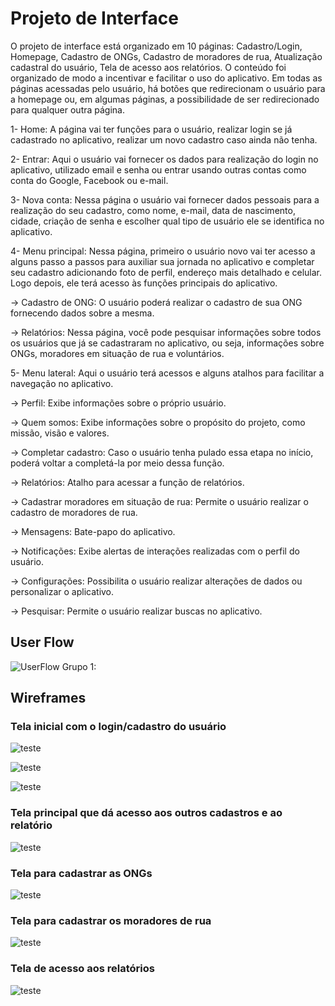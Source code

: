
# Projeto de Interface

O projeto de interface está organizado em 10 páginas: Cadastro/Login, Homepage, Cadastro de ONGs, Cadastro de moradores de rua, Atualização cadastral do usuário, Tela de acesso aos relatórios. O conteúdo foi organizado de modo a incentivar e facilitar o uso do aplicativo. Em todas as páginas acessadas pelo usuário, há botões que redirecionam o usuário para a homepage ou, em algumas páginas, a possibilidade de ser redirecionado para qualquer outra página.

1- Home: A página vai ter funções para o usuário, realizar login se já cadastrado no aplicativo, realizar um novo cadastro caso ainda não tenha.

2- Entrar: Aqui o usuário vai fornecer os dados para realização do login no aplicativo, utilizado email e senha ou entrar usando outras contas como conta do Google, Facebook ou e-mail.

3- Nova conta: Nessa página o usuário vai fornecer dados pessoais para a realização do seu cadastro, como nome, e-mail, data de nascimento, cidade, criação de senha e escolher qual tipo de usuário ele se identifica no aplicativo.

4- Menu principal: Nessa página, primeiro o usuário novo vai ter acesso a alguns passo a passos para auxiliar sua jornada no aplicativo e completar seu cadastro adicionando foto de perfil, endereço mais detalhado e celular. Logo depois, ele terá acesso às funções principais do aplicativo.

-> Cadastro de ONG: O usuário poderá realizar o cadastro de sua ONG fornecendo dados sobre a mesma.

-> Relatórios: Nessa página, você pode pesquisar informações sobre todos os usuários que já se cadastraram no aplicativo, ou seja, informações sobre ONGs, moradores em situação de rua e voluntários.

5- Menu lateral: Aqui o usuário terá acessos e alguns atalhos para facilitar a navegação no aplicativo.

-> Perfil: Exibe informações sobre o próprio usuário.

-> Quem somos: Exibe informações sobre o propósito do projeto, como missão, visão e valores.

-> Completar cadastro: Caso o usuário tenha pulado essa etapa no início, poderá voltar a completá-la por meio dessa função.

-> Relatórios: Atalho para acessar a função de relatórios.

-> Cadastrar moradores em situação de rua: Permite o usuário realizar o cadastro de moradores de rua.

-> Mensagens: Bate-papo do aplicativo.

-> Notificações: Exibe alertas de interações realizadas com o perfil do usuário.

-> Configurações: Possibilita o usuário realizar alterações de dados ou personalizar o aplicativo.

-> Pesquisar: Permite o usuário realizar buscas no aplicativo.




## User Flow 

![UserFlow Grupo 1:](
https://github.com/ICEI-PUC-Minas-PMV-SI/pmv-si-2023-1-e1-proj-web-t1-projeto-moradores-de-rua/blob/main/docs/img/MoradoresRua5.jpg)


## Wireframes

### Tela inicial com o login/cadastro do usuário


![teste](
https://github.com/ICEI-PUC-Minas-PMV-SI/pmv-si-2023-1-e1-proj-web-t1-projeto-moradores-de-rua/blob/main/docs/TelaInicial.jpg)

![teste](
https://github.com/ICEI-PUC-Minas-PMV-SI/pmv-si-2023-1-e1-proj-web-t1-projeto-moradores-de-rua/blob/main/docs/Login.jpg)

![teste](
https://github.com/ICEI-PUC-Minas-PMV-SI/pmv-si-2023-1-e1-proj-web-t1-projeto-moradores-de-rua/blob/main/docs/CadUsu.jpg)


### Tela principal que dá acesso aos outros cadastros e ao relatório

![teste](
https://github.com/ICEI-PUC-Minas-PMV-SI/pmv-si-2023-1-e1-proj-web-t1-projeto-moradores-de-rua/blob/main/docs/MenuPrincipal.jpg)

### Tela para cadastrar as ONGs

![teste](
https://github.com/ICEI-PUC-Minas-PMV-SI/pmv-si-2023-1-e1-proj-web-t1-projeto-moradores-de-rua/blob/main/docs/CadOngs.jpg)

### Tela para cadastrar os moradores de rua

![teste](
https://github.com/ICEI-PUC-Minas-PMV-SI/pmv-si-2023-1-e1-proj-web-t1-projeto-moradores-de-rua/blob/main/docs/CadMoradorRua.jpg)

### Tela de acesso aos relatórios

![teste](
https://github.com/ICEI-PUC-Minas-PMV-SI/pmv-si-2023-1-e1-proj-web-t1-projeto-moradores-de-rua/blob/main/docs/TelaRelatorios.jpg)

